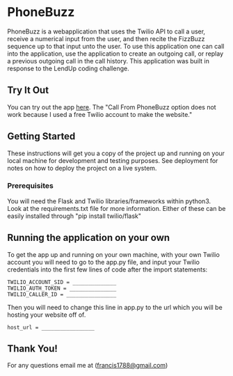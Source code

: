 # PhoneBuzz

PhoneBuzz is a webapplication that uses the Twilio API to call a user, receive a numerical input from the user, and then recite the FizzBuzz sequence up to that input unto the user. To use this application one can call into the application, use the application to create an outgoing call, or replay a previous outgoing call in the call history. This application was built in response to the LendUp coding challenge.

## Try It Out

You can try out the app [here](https://phonebuzz-francis.herokuapp.com/). The "Call From PhoneBuzz option does not work because I used a free Twilio account to make the website."

## Getting Started

These instructions will get you a copy of the project up and running on your local machine for development and testing purposes. See deployment for notes on how to deploy the project on a live system.

### Prerequisites

You will need the Flask and Twilio libraries/frameworks within python3. Look at the requirements.txt file for more information. Either of these can be easily installed through "pip install twilio/flask"


## Running the application on your own

To get the app up and running on your own machine, with your own Twilio account you will need to go to the app.py file, and input your Twilio credentials into the first few lines of code after the import statements:
```
TWILIO_ACCOUNT_SID = ______________
TWILIO_AUTH_TOKEN = _______________
TWILIO_CALLER_ID = ________________
```
Then you will need to change this line in app.py to the url which you will be hosting your website off of. 
```
host_url = _________________
```
## Thank You!
For any questions email me at (francis1788@gmail.com)